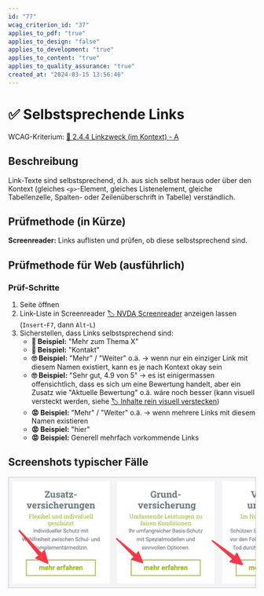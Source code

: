 ```yaml
---
id: "77"
wcag_criterion_id: "37"
applies_to_pdf: "true"
applies_to_design: "false"
applies_to_development: "true"
applies_to_content: "true"
applies_to_quality_assurance: "true"
created_at: "2024-03-15 13:56:46"
---
```


# ✅ Selbstsprechende Links

WCAG-Kriterium: [📜 2.4.4 Linkzweck (im Kontext) - A](..)

## Beschreibung

Link-Texte sind selbstsprechend, d.h. aus sich selbst heraus oder über den Kontext (gleiches `<p>`-Element, gleiches Listenelement, gleiche Tabellenzelle, Spalten- oder Zeilenüberschrift in Tabelle) verständlich.

## Prüfmethode (in Kürze)

**Screenreader:** Links auflisten und prüfen, ob diese selbstsprechend sind.

## Prüfmethode für Web (ausführlich)

### Prüf-Schritte

1. Seite öffnen
1. Link-Liste in Screenreader [🏷️ NVDA Screenreader](/de/tags/nvda-screenreader) anzeigen lassen (`Insert`-`F7`, dann `Alt`-`L`)
1. Sicherstellen, dass Links selbstsprechend sind:
    - **🙂 Beispiel:** "Mehr zum Thema X"
    - **🙂 Beispiel:** "Kontakt"
    - **🙄 Beispiel:** "Mehr" / "Weiter" o.ä. → wenn nur ein einziger Link mit diesem Namen existiert, kann es je nach Kontext okay sein
    - **🙄 Beispiel:** "Sehr gut, 4.9 von 5" → es ist einigermassen offensichtlich, dass es sich um eine Bewertung handelt, aber ein Zusatz wie "Aktuelle Bewertung" o.ä. wäre noch besser (kann visuell versteckt werden, siehe [🏷️ Inhalte rein visuell verstecken](/de/tags/inhalte-rein-visuell-verstecken))
    - **😡 Beispiel:** "Mehr" / "Weiter" o.ä. → wenn mehrere Links mit diesem Namen existieren
    - **😡 Beispiel:** "hier"
    - **😡 Beispiel:** Generell mehrfach vorkommende Links

## Screenshots typischer Fälle

![Mehr erfahren Links bei EGK](images/mehr-erfahren-links-bei-egk.png)
